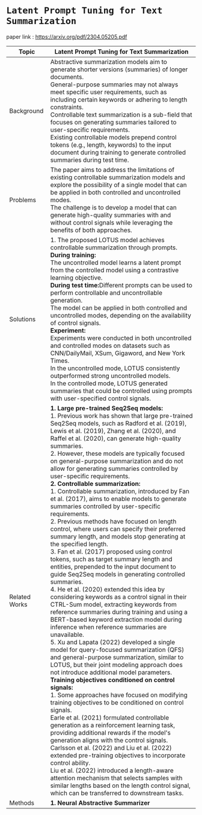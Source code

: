 # `Latent Prompt Tuning for Text Summarization`
paper link : https://arxiv.org/pdf/2304.05205.pdf

|Topic| Latent Prompt Tuning for Text Summarization|
|------|--------|
| Background | Abstractive summarization models aim to generate shorter versions (summaries) of longer documents.<br />General-purpose summaries may not always meet specific user requirements, such as including certain keywords or adhering to length constraints.<br />Controllable text summarization is a sub-field that focuses on generating summaries tailored to user-specific requirements.<br />Existing controllable models prepend control tokens (e.g., length, keywords) to the input document during training to generate controlled summaries during test time.|
| Problems | The paper aims to address the limitations of existing controllable summarization models and explore the possibility of a single model that can be applied in both controlled and uncontrolled modes.<br />The challenge is to develop a model that can generate high-quality summaries with and without control signals while leveraging the benefits of both approaches.  |
|Solutions| 1. The proposed LOTUS model achieves controllable summarization through prompts.<br /><strong>During training:</strong><br />The uncontrolled model learns a latent prompt from the controlled model using a contrastive learning objective.<br /><strong>During test time:</strong>Different prompts can be used to perform controllable and uncontrollable generation.<br /> The model can be applied in both controlled and uncontrolled modes, depending on the availability of control signals.<br /><strong>Experiment:</strong><br />Experiments were conducted in both uncontrolled and controlled modes on datasets such as CNN/DailyMail, XSum, Gigaword, and New York Times.<br />In the uncontrolled mode, LOTUS consistently outperformed strong uncontrolled models.<br /> In the controlled mode, LOTUS generated summaries that could be controlled using prompts with user-specified control signals.|
|Related Works| <strong>1. Large pre-trained Seq2Seq models:</strong><br />1. Previous work has shown that large pre-trained Seq2Seq models, such as Radford et al. (2019), Lewis et al. (2019), Zhang et al. (2020), and Raffel et al. (2020), can generate high-quality summaries.<br /> 2. However, these models are typically focused on general-purpose summarization and do not allow for generating summaries controlled by user-specific requirements.<br /><strong>2. Controllable summarization:</strong><br />1. Controllable summarization, introduced by Fan et al. (2017), aims to enable models to generate summaries controlled by user-specific requirements.<br />2. Previous methods have focused on length control, where users can specify their preferred summary length, and models stop generating at the specified length.<br />3. Fan et al. (2017) proposed using control tokens, such as target summary length and entities, prepended to the input document to guide Seq2Seq models in generating controlled summaries.<br />4. He et al. (2020) extended this idea by considering keywords as a control signal in their CTRL-Sum model, extracting keywords from reference summaries during training and using a BERT-based keyword extraction model during inference when reference summaries are unavailable. <br /> 5. Xu and Lapata (2022) developed a single model for query-focused summarization (QFS) and general-purpose summarization, similar to LOTUS, but their joint modeling approach does not introduce additional model parameters.<br /> <strong>Training objectives conditioned on control signals:</strong><br /> 1. Some approaches have focused on modifying training objectives to be conditioned on control signals.<br />Earle et al. (2021) formulated controllable generation as a reinforcement learning task, providing additional rewards if the model's generation aligns with the control signals. <br /> Carlsson et al. (2022) and Liu et al. (2022) extended pre-training objectives to incorporate control ability.<br />Liu et al. (2022) introduced a length-aware attention mechanism that selects samples with similar lengths based on the length control signal, which can be transferred to downstream tasks.|
|Methods | <strong>1. Neural Abstractive Summarizer </strong>|

